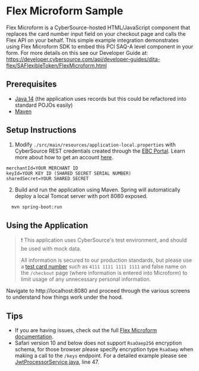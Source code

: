 # Flex Microform Sample

Flex Microform is a CyberSource-hosted HTML/JavaScript component that replaces the card number input field on your checkout page 
and calls the Flex API on your behalf. This simple example integration demonstrates using Flex Microform SDK to embed this
PCI SAQ-A level component in your form. For more details on this see our Developer Guide at:  
https://developer.cybersource.com/api/developer-guides/dita-flex/SAFlexibleToken/FlexMicroform.html

## Prerequisites
- [Java 14](http://www.oracle.com/technetwork/java/javase/downloads/jdk8-downloads-2133151.html) 
  (the application uses records but this could be refactored into standard POJOs easily)
- [Maven](https://maven.apache.org/install.html)


## Setup Instructions
1. Modify `./src/main/resources/application-local.properties` with CyberSource REST credentials created through the
  [EBC Portal](https://ebc2test.cybersource.com/). Learn more about how to get an account [here](https://developer.cybersource.com/hello-world.html).
  ```properties
  merchantId=YOUR MERCHANT ID
  keyId=YOUR KEY ID (SHARED SECRET SERIAL NUMBER)
  sharedSecret=YOUR SHARED SECRET
  ```
2. Build and run the application using Maven. Spring will automatically deploy a local Tomcat server with port 8080 exposed.
  ```bash
    mvn spring-boot:run
  ```

## Using the Application
> ❗️ This application uses CyberSource's test environment, and should be used with mock data.
>
> All information is secured to our production standards, but
> please use a [test card number](https://developer.cybersource.com/hello-world/testing-guide.html) such as `4111 1111 1111 1111`
> and false name on the `/checkout` page (where information is entered into Microform) to limit usage of any unnecessary personal information.
>
Navigate to http://localhost:8080 and proceed through the various screens
to understand how things work under the hood.

  
## Tips
- If you are having issues, check out the full [Flex Microform documentation](https://developer.cybersource.com/api/developer-guides/dita-flex/SAFlexibleToken/FlexMicroform.html).
- Safari version 10 and below does not support `RsaOaep256` encryption schema, for those browser please specify encryption type `RsaOaep` when making a call to the `/keys` endpoint.  For a detailed example please see [JwtProcessorService.java](./src/main/java/com/cybersource/example/service/JwtProcessorService.java), line 47.
